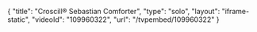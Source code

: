 {
    "title": "Croscill&reg; Sebastian Comforter",
    "type": "solo",
    "layout": "iframe-static",
    "videoId": "109960322",
    "url": "\/tvpembed\/109960322"
}